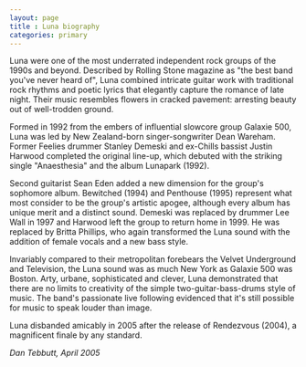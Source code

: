 ```yaml
---
layout: page
title : Luna biography
categories: primary
---
```


Luna were one of the most underrated independent rock groups of the 1990s and beyond. Described by Rolling Stone magazine as "the best band you've never heard of", Luna combined intricate guitar work with traditional rock rhythms and poetic lyrics that elegantly capture the romance of late night. Their music resembles flowers in cracked pavement: arresting beauty out of well-trodden ground.

Formed in 1992 from the embers of influential slowcore group Galaxie 500, Luna was led by New Zealand-born singer-songwriter Dean Wareham. Former Feelies drummer Stanley Demeski and ex-Chills bassist Justin Harwood completed the original line-up, which debuted with the striking single "Anaesthesia" and the album Lunapark (1992).

Second guitarist Sean Eden added a new dimension for the group's sophomore album. Bewitched (1994) and Penthouse (1995) represent what most consider to be the group's artistic apogee, although every album has unique merit and a distinct sound. Demeski was replaced by drummer Lee Wall in 1997 and Harwood left the group to return home in 1999. He was replaced by Britta Phillips, who again transformed the Luna sound with the addition of female vocals and a new bass style.

Invariably compared to their metropolitan forebears the Velvet Underground and Television, the Luna sound was as much New York as Galaxie 500 was Boston. Arty, urbane, sophisticated and clever, Luna demonstrated that there are no limits to creativity of the simple two-guitar-bass-drums style of music. The band's passionate live following evidenced that it's still possible for music to speak louder than image.

Luna disbanded amicably in 2005 after the release of Rendezvous (2004), a magnificent finale by any standard.

_Dan Tebbutt, April 2005_